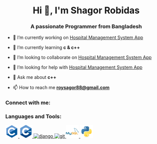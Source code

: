 <h1 align="center">Hi 👋, I'm Shagor Robidas</h1>
<h3 align="center">A passionate Programmer from Bangladesh</h3>

- 🔭 I’m currently working on [Hospital Management System App](git@github.com:shagorrobidas/Hospital-management-system-app-SDP-project.git)

- 🌱 I’m currently learning **c & c++**

- 👯 I’m looking to collaborate on [Hospital Management System App](git@github.com:shagorrobidas/Hospital-management-system-app-SDP-project.git)

- 🤝 I’m looking for help with [Hospital Management System App](git@github.com:shagorrobidas/Hospital-management-system-app-SDP-project.git)

- 💬 Ask me about **c++**

- 📫 How to reach me **roysagor88@gmail.com**

<h3 align="left">Connect with me:</h3>
<p align="left">
</p>

<h3 align="left">Languages and Tools:</h3>
<p align="left"> <a href="https://www.cprogramming.com/" target="_blank" rel="noreferrer"> <img src="https://raw.githubusercontent.com/devicons/devicon/master/icons/c/c-original.svg" alt="c" width="40" height="40"/> </a> <a href="https://www.w3schools.com/cpp/" target="_blank" rel="noreferrer"> <img src="https://raw.githubusercontent.com/devicons/devicon/master/icons/cplusplus/cplusplus-original.svg" alt="cplusplus" width="40" height="40"/> </a> <a href="https://www.djangoproject.com/" target="_blank" rel="noreferrer"> <img src="https://cdn.worldvectorlogo.com/logos/django.svg" alt="django" width="40" height="40"/> </a> <a href="https://git-scm.com/" target="_blank" rel="noreferrer"> <img src="https://www.vectorlogo.zone/logos/git-scm/git-scm-icon.svg" alt="git" width="40" height="40"/> </a> <a href="https://www.mysql.com/" target="_blank" rel="noreferrer"> <img src="https://raw.githubusercontent.com/devicons/devicon/master/icons/mysql/mysql-original-wordmark.svg" alt="mysql" width="40" height="40"/> </a> <a href="https://www.python.org" target="_blank" rel="noreferrer"> <img src="https://raw.githubusercontent.com/devicons/devicon/master/icons/python/python-original.svg" alt="python" width="40" height="40"/> </a> </p>
